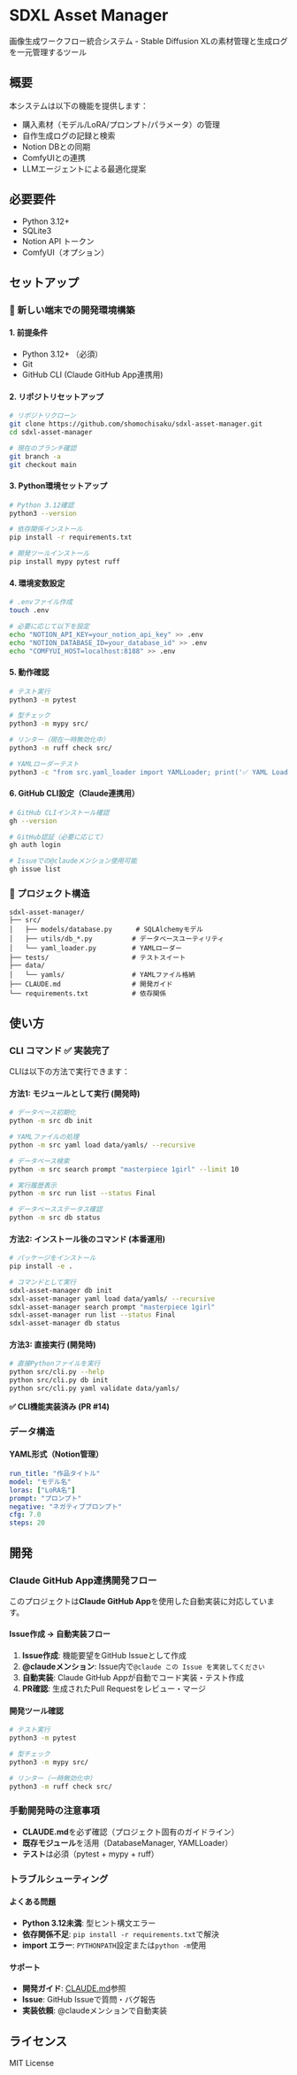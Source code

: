 # SDXL Asset Manager

画像生成ワークフロー統合システム - Stable Diffusion XLの素材管理と生成ログを一元管理するツール

## 概要

本システムは以下の機能を提供します：
- 購入素材（モデル/LoRA/プロンプト/パラメータ）の管理
- 自作生成ログの記録と検索
- Notion DBとの同期
- ComfyUIとの連携
- LLMエージェントによる最適化提案

## 必要要件

- Python 3.12+
- SQLite3
- Notion API トークン
- ComfyUI（オプション）

## セットアップ

### 🚀 新しい端末での開発環境構築

#### 1. 前提条件
- Python 3.12+ （必須）
- Git
- GitHub CLI (Claude GitHub App連携用)

#### 2. リポジトリセットアップ
```bash
# リポジトリクローン
git clone https://github.com/shomochisaku/sdxl-asset-manager.git
cd sdxl-asset-manager

# 現在のブランチ確認
git branch -a
git checkout main
```

#### 3. Python環境セットアップ
```bash
# Python 3.12確認
python3 --version

# 依存関係インストール
pip install -r requirements.txt

# 開発ツールインストール
pip install mypy pytest ruff
```

#### 4. 環境変数設定
```bash
# .envファイル作成
touch .env

# 必要に応じて以下を設定
echo "NOTION_API_KEY=your_notion_api_key" >> .env
echo "NOTION_DATABASE_ID=your_database_id" >> .env
echo "COMFYUI_HOST=localhost:8188" >> .env
```

#### 5. 動作確認
```bash
# テスト実行
python3 -m pytest

# 型チェック
python3 -m mypy src/

# リンター（現在一時無効化中）
python3 -m ruff check src/

# YAMLローダーテスト
python3 -c "from src.yaml_loader import YAMLLoader; print('✅ YAML Loader OK')"
```

#### 6. GitHub CLI設定（Claude連携用）
```bash
# GitHub CLIインストール確認
gh --version

# GitHub認証（必要に応じて）
gh auth login

# Issueでの@claudeメンション使用可能
gh issue list
```

### 📁 プロジェクト構造
```
sdxl-asset-manager/
├── src/
│   ├── models/database.py      # SQLAlchemyモデル
│   ├── utils/db_*.py          # データベースユーティリティ
│   └── yaml_loader.py         # YAMLローダー
├── tests/                     # テストスイート
├── data/
│   └── yamls/                 # YAMLファイル格納
├── CLAUDE.md                  # 開発ガイド
└── requirements.txt           # 依存関係
```

## 使い方

### CLI コマンド ✅ 実装完了

CLIは以下の方法で実行できます：

#### 方法1: モジュールとして実行 (開発時)
```bash
# データベース初期化
python -m src db init

# YAMLファイルの処理
python -m src yaml load data/yamls/ --recursive

# データベース検索
python -m src search prompt "masterpiece 1girl" --limit 10

# 実行履歴表示
python -m src run list --status Final

# データベースステータス確認
python -m src db status
```

#### 方法2: インストール後のコマンド (本番運用)
```bash
# パッケージをインストール
pip install -e .

# コマンドとして実行
sdxl-asset-manager db init
sdxl-asset-manager yaml load data/yamls/ --recursive
sdxl-asset-manager search prompt "masterpiece 1girl" 
sdxl-asset-manager run list --status Final
sdxl-asset-manager db status
```

#### 方法3: 直接実行 (開発時)
```bash
# 直接Pythonファイルを実行
python src/cli.py --help
python src/cli.py db init
python src/cli.py yaml validate data/yamls/
```

**✅ CLI機能実装済み (PR #14)**

### データ構造

#### YAML形式（Notion管理）
```yaml
run_title: "作品タイトル"
model: "モデル名"
loras: ["LoRA名"]
prompt: "プロンプト"
negative: "ネガティブプロンプト"
cfg: 7.0
steps: 20
```

## 開発

### Claude GitHub App連携開発フロー

このプロジェクトは**Claude GitHub App**を使用した自動実装に対応しています。

#### Issue作成 → 自動実装フロー
1. **Issue作成**: 機能要望をGitHub Issueとして作成
2. **@claudeメンション**: Issue内で`@claude この Issue を実装してください`
3. **自動実装**: Claude GitHub Appが自動でコード実装・テスト作成
4. **PR確認**: 生成されたPull Requestをレビュー・マージ

#### 開発ツール確認
```bash
# テスト実行
python3 -m pytest

# 型チェック  
python3 -m mypy src/

# リンター（一時無効化中）
python3 -m ruff check src/
```

### 手動開発時の注意事項
- **CLAUDE.md**を必ず確認（プロジェクト固有のガイドライン）
- **既存モジュール**を活用（DatabaseManager, YAMLLoader）
- **テスト**は必須（pytest + mypy + ruff）

### トラブルシューティング

#### よくある問題
- **Python 3.12未満**: 型ヒント構文エラー
- **依存関係不足**: `pip install -r requirements.txt`で解決
- **import エラー**: `PYTHONPATH`設定または`python -m`使用

#### サポート
- **開発ガイド**: [CLAUDE.md](CLAUDE.md)参照
- **Issue**: GitHub Issueで質問・バグ報告
- **実装依頼**: @claudeメンションで自動実装

## ライセンス

MIT License